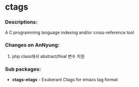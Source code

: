 # ctags

### Descriptions:
A C programming language indexing and/or cross-reference tool

### Changes on AnNyung:
1. php class에서 abstract/final 변수 지원

### Sub packages:
* **ctags-etags** - Exuberant Ctags for emacs tag format
